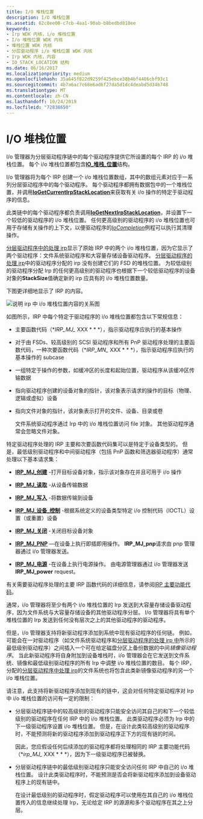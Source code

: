 ```yaml
---
title: I/O 堆栈位置
description: I/O 堆栈位置
ms.assetid: 62c8ee00-c7cb-4aa1-90ab-b8bedbd818ee
keywords:
- Irp WDK 内核，i/o 堆栈位置
- I/o 堆栈位置 WDK 内核
- 堆栈位置 WDK 内核
- 分层驱动程序 i/o 堆栈位置 WDK 内核
- Irp WDK 内核，内容
- IO_STACK_LOCATION 结构
ms.date: 06/16/2017
ms.localizationpriority: medium
ms.openlocfilehash: 35a645f822d9259f425ebce38b4bf4486cbf93c1
ms.sourcegitcommit: 4b7a6ac7c68e6ad6f27da5d1dc4deabd5d34b748
ms.translationtype: MT
ms.contentlocale: zh-CN
ms.lasthandoff: 10/24/2019
ms.locfileid: "72838650"
---
```

# <a name="io-stack-locations"></a>I/O 堆栈位置





I/o 管理器为分层驱动程序链中的每个驱动程序提供它所设置的每个 IRP 的 i/o 堆栈位置。 每个 i/o 堆栈位置都包含[**IO\_堆栈\_位置**](https://docs.microsoft.com/windows-hardware/drivers/ddi/wdm/ns-wdm-_io_stack_location)结构。

I/o 管理器将为每个 IRP 创建一个 i/o 堆栈位置数组，其中的数组元素对应于一系列分层驱动程序中的每个驱动程序。 每个驱动程序都拥有数据包中的一个堆栈位置，并调用[**IoGetCurrentIrpStackLocation**](https://docs.microsoft.com/windows-hardware/drivers/ddi/wdm/nf-wdm-iogetcurrentirpstacklocation)来获取有关 i/o 操作的特定于驱动程序的信息。

此类链中的每个驱动程序都负责调用[**IoGetNextIrpStackLocation**](https://docs.microsoft.com/windows-hardware/drivers/ddi/wdm/nf-wdm-iogetnextirpstacklocation)，并设置下一个较低的驱动程序的 i/o 堆栈位置。 任何更高级别的驱动程序的 i/o 堆栈位置也可用于存储有关操作的上下文，以便驱动程序的[*IoCompletion*](https://docs.microsoft.com/windows-hardware/drivers/ddi/wdm/nc-wdm-io_completion_routine)例程可以执行其清理操作。

[分层驱动程序中的处理 irp](example-i-o-request---the-details.md#ddk-example-i-o-request---the-details-kg)显示了原始 IRP 中的两个 i/o 堆栈位置，因为它显示了两个驱动程序：文件系统驱动程序和大容量存储设备驱动程序。 [分层驱动程序的处理 irp](example-i-o-request---the-details.md#ddk-example-i-o-request---the-details-kg)中的驱动程序分配的 irp 没有创建它们的 FSD 的堆栈位置。 为较低级别的驱动程序分配 Irp 的任何更高级别的驱动程序也根据下一个较低驱动程序的设备对象的**StackSize**值确定新的 irp 应具有的 i/o 堆栈位置数量。

下图更详细地显示了 IRP 的内容。

![说明 irp 中 i/o 堆栈位置内容的关系图](images/2irpios.png)

如图所示，IRP 中每个特定于驱动程序的 i/o 堆栈位置都包含以下常规信息：

- 主要函数代码（**IRP\_MJ\_* XXX * * *），指示驱动程序应执行的基本操作

- 对于由 FSDs、较高级别的 SCSI 驱动程序和所有 PnP 驱动程序处理的主要函数代码，一种次要函数代码（**IRP\_MN\_* XXX * * *），指示驱动程序应执行的基本操作的 subcase

- 一组特定于操作的参数，如缓冲区的长度和起始位置，驱动程序从该缓冲区传输数据

- 指向驱动程序创建的设备对象的指针，该对象表示请求的操作的目标（物理、逻辑或虚拟）设备

- 指向文件对象的指针，该对象表示打开的文件、设备、目录或卷

  文件系统驱动程序通过 Irp 中的 i/o 堆栈位置访问 file 对象。 其他驱动程序通常会忽略文件对象。

特定驱动程序处理的 IRP 主要和次要函数代码集可以是特定于设备类型的。 但是，最低级别驱动程序和中间驱动程序（包括 PnP 函数和筛选器驱动程序）通常处理以下基本请求集：

-   [**IRP\_MJ\_创建**](https://docs.microsoft.com/windows-hardware/drivers/kernel/irp-mj-create) -打开目标设备对象，指示该对象存在并且可用于 i/o 操作

-   [**IRP\_MJ\_读取**](https://docs.microsoft.com/windows-hardware/drivers/kernel/irp-mj-read) -从设备传输数据

-   [**IRP\_MJ\_写入**](https://docs.microsoft.com/windows-hardware/drivers/kernel/irp-mj-write) -将数据传输到设备

-   [**IRP\_MJ\_设备\_控制**](https://docs.microsoft.com/windows-hardware/drivers/kernel/irp-mj-device-control) -根据系统定义的设备类型特定 i/o 控制代码（IOCTL）设置（或重置）设备

-   [**IRP\_MJ\_关闭**](https://docs.microsoft.com/windows-hardware/drivers/kernel/irp-mj-close) -关闭目标设备对象

-   [**IRP\_MJ\_PNP**](https://docs.microsoft.com/windows-hardware/drivers/kernel/irp-mj-pnp) —在设备上执行即插即用操作。 **IRP\_MJ\_pnp**请求由 pnp 管理器通过 i/o 管理器发送。

-   [**IRP\_MJ\_电源**](https://docs.microsoft.com/windows-hardware/drivers/kernel/irp-mj-power) -在设备上执行电源操作。 由电源管理器通过 i/o 管理器发送**IRP\_MJ\_power** request。

有关需要驱动程序处理的主要 IRP 函数代码的详细信息，请参阅[IRP 主要功能代码](https://docs.microsoft.com/windows-hardware/drivers/kernel/irp-major-function-codes)。

通常，i/o 管理器将至少有两个 i/o 堆栈位置的 Irp 发送到大容量存储设备驱动程序，因为文件系统与大容量存储设备的其他驱动程序分层。 I/o 管理器将具有单个堆栈位置的 Irp 发送到任何没有层次之上的其他驱动程序的驱动程序。

但是，i/o 管理器支持将新驱动程序添加到系统中现有驱动程序的任何链。 例如，可能会在一对驱动程序（如文件系统驱动程序和[分层驱动程序的处理 irp 中](example-i-o-request---the-details.md#ddk-example-i-o-request---the-details-kg)所示的最低级别驱动程序）之间插入一个可在给定磁盘分区上备份数据的中间*镜像驱动程序*。 当此新驱动程序将自身附加到设备堆栈时，i/o 管理器会在它发送到文件系统、镜像和最低级别驱动程序的所有 Irp 中调整 i/o 堆栈位置的数目。 每个 IRP，分配的[分层驱动程序中处理 irp](example-i-o-request---the-details.md#ddk-example-i-o-request---the-details-kg)的文件系统也将包含此类新镜像驱动程序的另一个 i/o 堆栈位置。

请注意，此支持将新驱动程序添加到现有的链中，这会对任何特定驱动程序对 Irp 中 i/o 堆栈位置的访问有一定的限制：

- 分层驱动程序链中的较高级别的驱动程序只能安全访问其自己的和下一个较低级别的驱动程序在任何 IRP 中的 i/o 堆栈位置。 此类驱动程序必须为 Irp 中的下一级驱动程序设置 i/o 堆栈位置。 但是，在设计此类较高级别的驱动程序时，不能预测将新的驱动程序添加到驱动程序正下方的现有链的时间。

  因此，您应假设任何后续添加的驱动程序都将处理相同的 IRP 主要功能代码（**irp\_MJ\_* XXX * * *），因为下一级驱动程序已被替换。

- 分层驱动程序链中的最低级别驱动程序只能安全访问任何 IRP 中自己的 i/o 堆栈位置。 设计此类驱动程序时，不能预测是否会将新驱动程序添加到设备驱动程序上的现有链中。

  在设计最低级别的驱动程序时，假定驱动程序可以使用在其自己的 i/o 堆栈位置传入的信息继续处理 Irp，无论给定 IRP 的源源和多个驱动程序在其之上分层。

 

 




